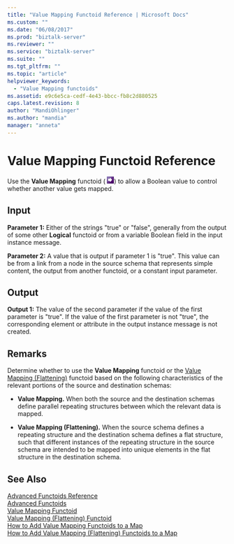 ```yaml
---
title: "Value Mapping Functoid Reference | Microsoft Docs"
ms.custom: ""
ms.date: "06/08/2017"
ms.prod: "biztalk-server"
ms.reviewer: ""
ms.service: "biztalk-server"
ms.suite: ""
ms.tgt_pltfrm: ""
ms.topic: "article"
helpviewer_keywords: 
  - "Value Mapping functoids"
ms.assetid: e9c6e5ca-cedf-4e43-bbcc-fb8c2d880525
caps.latest.revision: 8
author: "MandiOhlinger"
ms.author: "mandia"
manager: "anneta"
---
```

# Value Mapping Functoid Reference
Use the **Value Mapping** functoid ( ![](../core/media/advvaluemap.gif "advvaluemap")) to allow a Boolean value to control whether another value gets mapped.  
  
## Input  
 **Parameter 1:** Either of the strings "true" or "false", generally from the output of some other **Logical** functoid or from a variable Boolean field in the input instance message.  
  
 **Parameter 2:** A value that is output if parameter 1 is "true". This value can be from a link from a node in the source schema that represents simple content, the output from another functoid, or a constant input parameter.  
  
## Output  
 **Output 1:** The value of the second parameter if the value of the first parameter is "true". If the value of the first parameter is not "true", the corresponding element or attribute in the output instance message is not created.  
  
## Remarks  
 Determine whether to use the **Value Mapping** functoid or the [Value Mapping (Flattening)](../core/value-mapping-flattening-functoid-reference.md) functoid based on the following characteristics of the relevant portions of the source and destination schemas:  
  
-   **Value Mapping.** When both the source and the destination schemas define parallel repeating structures between which the relevant data is mapped.  
  
-   **Value Mapping (Flattening).** When the source schema defines a repeating structure and the destination schema defines a flat structure, such that different instances of the repeating structure in the source schema are intended to be mapped into unique elements in the flat structure in the destination schema.  
  
## See Also  
 [Advanced Functoids Reference](../core/advanced-functoids-reference.md)   
 [Advanced Functoids](../core/advanced-functoids.md)   
 [Value Mapping Functoid](../core/value-mapping-functoid.md)   
 [Value Mapping (Flattening) Functoid](../core/value-mapping-flattening-functoid.md)   
 [How to Add Value Mapping Functoids to a Map](../core/how-to-add-value-mapping-functoids-to-a-map.md)   
 [How to Add Value Mapping (Flattening) Functoids to a Map](../core/how-to-add-value-mapping-flattening-functoids-to-a-map.md)